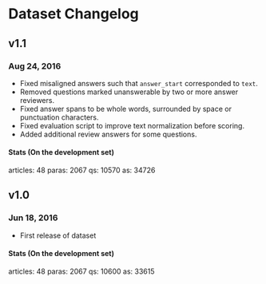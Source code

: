 # Dataset Changelog

## v1.1
### Aug 24, 2016
- Fixed misaligned answers such that `answer_start` corresponded to `text`.
- Removed questions marked unanswerable by two or more answer reviewers.
- Fixed answer spans to be whole words, surrounded by space or punctuation characters.
- Fixed evaluation script to improve text normalization before scoring.
- Added additional review answers for some questions.

#### Stats (On the development set)
articles: 48
paras: 2067
qs: 10570
as: 34726

## v1.0
### Jun 18, 2016
- First release of dataset

#### Stats (On the development set)
articles: 48
paras: 2067
qs: 10600
as: 33615
